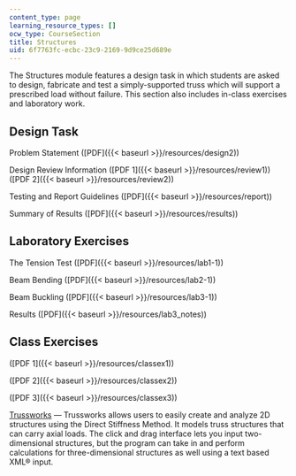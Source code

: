 ```yaml
---
content_type: page
learning_resource_types: []
ocw_type: CourseSection
title: Structures
uid: 6f7763fc-ecbc-23c9-2169-9d9ce25d689e
---
```


The Structures module features a design task in which students are asked to design, fabricate and test a simply-supported truss which will support a prescribed load without failure. This section also includes in-class exercises and laboratory work.

Design Task
-----------

Problem Statement ([PDF]({{< baseurl >}}/resources/design2))

Design Review Information ([PDF 1]({{< baseurl >}}/resources/review1)) ([PDF 2]({{< baseurl >}}/resources/review2))

Testing and Report Guidelines ([PDF]({{< baseurl >}}/resources/report))

Summary of Results ([PDF]({{< baseurl >}}/resources/results))

Laboratory Exercises
--------------------

The Tension Test ([PDF]({{< baseurl >}}/resources/lab1-1))

Beam Bending ([PDF]({{< baseurl >}}/resources/lab2-1))

Beam Buckling ([PDF]({{< baseurl >}}/resources/lab3-1))

Results ([PDF]({{< baseurl >}}/resources/lab3_notes))

Class Exercises
---------------

([PDF 1]({{< baseurl >}}/resources/classex1))

([PDF 2]({{< baseurl >}}/resources/classex2))

([PDF 3]({{< baseurl >}}/resources/classex3))

[Trussworks](/ans7870/1/1.050/java/trussworks/index.html) — Trussworks allows users to easily create and analyze 2D structures using the Direct Stiffness Method. It models truss structures that can carry axial loads. The click and drag interface lets you input two-dimensional structures, but the program can take in and perform calculations for three-dimensional structures as well using a text based XML® input.